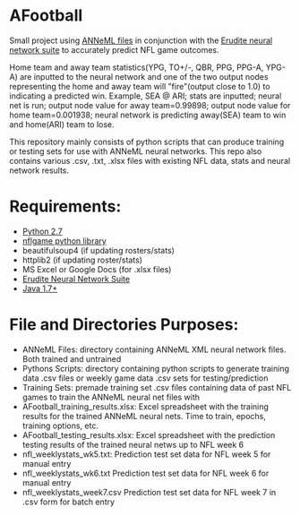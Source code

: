 AFootball
=========

Small project using <a href="https://github.com/adam-nnl/ANNeML" target="_BLANK">ANNeML files</a> in conjunction with the 
<a href="https://github.com/adam-nnl/Erudite" target="_BLANK">Erudite neural network suite</a> to accurately predict NFL 
game outcomes. 

Home team and away team statistics(YPG, TO+/-, QBR, PPG, PPG-A, YPG-A) are inputted to the neural network and one of the
two output nodes representing the home and away team will "fire"(output close to 1.0) to indicating a predicted win. Example,
SEA @ ARI; stats are inputted; neural net is run; output node value for away team=0.99898; output node value for home
team=0.001938; neural network is predicting away(SEA) team to win and home(ARI) team to lose.

This repository mainly consists of python scripts that can produce training or testing sets for use with ANNeML neural 
networks. This repo also contains various .csv, .txt, .xlsx files with existing NFL data, stats and neural network results.

Requirements:
==========

- <a href="http://www.python.org/download/releases/2.7/" target="_BLANK">Python 2.7</a>
- <a href="https://github.com/BurntSushi/nflgame" target="_BLANK">nflgame python library</a>
- beautifulsoup4 (if updating rosters/stats)
- httplib2 (if updating roster/stats)
- MS Excel or Google Docs (for .xlsx files)
- <a href="https://github.com/adam-nnl/Erudite" target="_BLANK">Erudite Neural Network Suite</a>
- <a href="http://www.oracle.com/technetwork/java/javase/downloads/index.html" target="_BLANK">Java 1.7+</a>


File and Directories Purposes:
============

- ANNeML Files: directory containing ANNeML XML neural network files. Both trained and untrained
- Pythons Scripts: directory containing python scripts to  generate training data .csv files or weekly game data .csv sets for testing/prediction
- Training Sets: premade training set .csv files containing data of past NFL games to train the ANNeML neural net files with
- AFootball_training_results.xlsx: Excel spreadsheet with the training results for the trained ANNeML neural nets. Time to train, epochs, training options, etc.
- AFootball_testing_results.xlsx: Excel spreadsheet with the prediction testing results of the trained neural netws up to NFL week 6
- nfl_weeklystats_wk5.txt: Prediction test set data for NFL week 5 for manual entry
- nfl_weeklystats_wk6.txt Prediction test set data for NFL week 6 for manual entry
- nfl_weeklystats_week7.csv Prediction test set data for NFL week 7  in .csv form for batch entry
